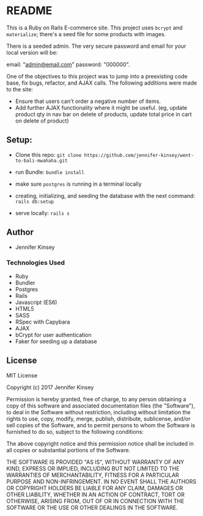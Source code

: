 # README

This is a Ruby on Rails E-commerce site. This project uses `bcrypt` and `materialize`; there's a seed file for some products with images.

There is a seeded admin. The very secure password and email for your local version will be:

email: "admin@email.com"
password: "000000".

One of the objectives to this project was to jump into a preexisting code base, fix bugs, refactor, and AJAX calls. The following additions were made to the site:
* Ensure that users can't order a negative number of items.
* Add further AJAX functionality where it might be useful. (eg, update product qty in nav bar on delete of products, update total price in cart on delete of product)



## Setup:

* Clone this repo: `git clone https://github.com/jennifer-kinsey/went-to-bali-mwahaha.git`

* run Bundle: `bundle install`

* make sure `postgres` is running in a terminal locally

* creating, initializing, and seeding the database with the next command: `rails db:setup`

* serve locally: `rails s`

## Author

* Jennifer Kinsey

### Technologies Used

* Ruby
* Bundler
* Postgres
* Rails
* Javascript (ES6)
* HTML5
* SASS
* RSpec with Capybara
* AJAX
* bCrypt for user authentication
* Faker for seeding up a database


## License

MIT License

Copyright (c) 2017 Jennifer Kinsey

Permission is hereby granted, free of charge, to any person obtaining a copy of this software and associated documentation files (the "Software"), to deal in the Software without restriction, including without limitation the rights
to use, copy, modify, merge, publish, distribute, sublicense, and/or sell copies of the Software, and to permit persons to whom the Software is furnished to do so, subject to the following conditions:

The above copyright notice and this permission notice shall be included in all
copies or substantial portions of the Software.

THE SOFTWARE IS PROVIDED "AS IS", WITHOUT WARRANTY OF ANY KIND, EXPRESS OR
IMPLIED, INCLUDING BUT NOT LIMITED TO THE WARRANTIES OF MERCHANTABILITY,
FITNESS FOR A PARTICULAR PURPOSE AND NON-INFRINGEMENT. IN NO EVENT SHALL THE
AUTHORS OR COPYRIGHT HOLDERS BE LIABLE FOR ANY CLAIM, DAMAGES OR OTHER
LIABILITY, WHETHER IN AN ACTION OF CONTRACT, TORT OR OTHERWISE, ARISING FROM,
OUT OF OR IN CONNECTION WITH THE SOFTWARE OR THE USE OR OTHER DEALINGS IN THE
SOFTWARE.
